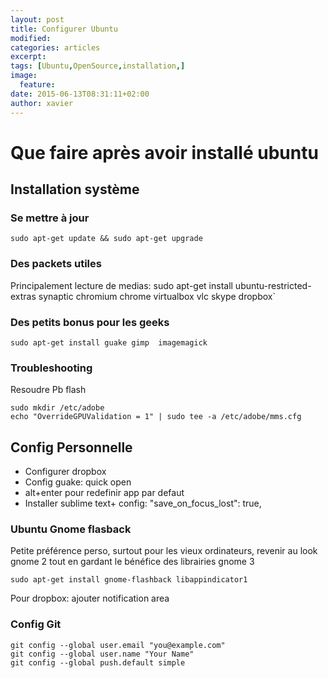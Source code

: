 ```yaml
---
layout: post
title: Configurer Ubuntu
modified:
categories: articles
excerpt:
tags: [Ubuntu,OpenSource,installation,]
image:
  feature:
date: 2015-06-13T08:31:11+02:00
author: xavier
---
```

# Que faire après avoir installé ubuntu

## Installation système

###  Se mettre à jour

    sudo apt-get update && sudo apt-get upgrade

### Des packets utiles

Principalement lecture de medias:
    sudo apt-get install ubuntu-restricted-extras synaptic chromium chrome virtualbox vlc skype dropbox`

### Des petits bonus pour les geeks

    sudo apt-get install guake gimp  imagemagick

### Troubleshooting

Resoudre Pb flash

    sudo mkdir /etc/adobe
    echo "OverrideGPUValidation = 1" | sudo tee -a /etc/adobe/mms.cfg


## Config Personnelle

* Configurer dropbox
* Config guake: quick open
* alt+enter pour redefinir app par defaut
* Installer sublime text+ config:	    "save_on_focus_lost": true,

### Ubuntu Gnome flasback

Petite préférence perso, surtout pour les vieux ordinateurs, revenir au look gnome 2 tout en gardant le bénéfice des librairies gnome 3

	sudo apt-get install gnome-flashback libappindicator1

Pour dropbox: ajouter notification area

### Config Git
    git config --global user.email "you@example.com"
    git config --global user.name "Your Name"
    git config --global push.default simple





